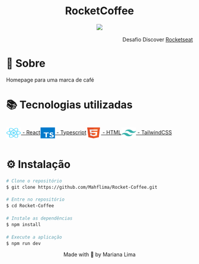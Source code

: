 <div align=center>
  <h1>RocketCoffee</h1>
</div>

<div align="center"><img src="./src/assets/Rocket-Coffee.gif"/></div>

<div align="end"><p>Desafio Discover <a href="https://app.rocketseat.com.br/">Rocketseat</a></p></div>


# 🧠 Sobre

Homepage para uma marca de café


# 📚 Tecnologias utilizadas

<div style="display: flex">
  
  <a href="https://reactjs.org/"><img align="center" alt="Hideki-React" height="30" width="40" src="https://raw.githubusercontent.com/devicons/devicon/master/icons/react/react-original.svg"> - React</a><br/>
  
  <a href="https://www.typescriptlang.org/"><img align="center" alt="Hideki-Ts" height="30" width="40" src="https://raw.githubusercontent.com/devicons/devicon/master/icons/typescript/typescript-plain.svg"> - Typescript</a><br/>
  
  <a href="https://reactjs.org/"><img align="center" alt="Hideki-HTML" height="30" width="40" src="https://raw.githubusercontent.com/devicons/devicon/master/icons/html5/html5-original.svg"> - HTML</a><br/>
  
  <a href="https://sass-lang.com/"><img align="center" alt="Hideki-Tailwind" height="30" width="40" src="https://raw.githubusercontent.com/devicons/devicon/1119b9f84c0290e0f0b38982099a2bd027a48bf1/icons/tailwindcss/tailwindcss-plain.svg"> - TailwindCSS</a><br/>
  
</div>
    
# ⚙️ Instalação

```bash
# Clone o repositório
$ git clone https://github.com/Mahflima/Rocket-Coffee.git

# Entre no repositório
$ cd Rocket-Coffee

# Instale as dependências
$ npm install

# Execute a aplicação
$ npm run dev
```


<p align="center">Made with 💜 by Mariana Lima</p>
